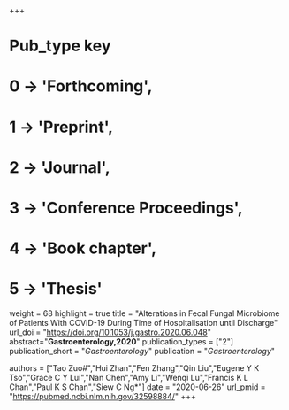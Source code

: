 +++
# Pub_type key
# 0 -> 'Forthcoming',
# 1 -> 'Preprint',
# 2 -> 'Journal',
# 3 -> 'Conference Proceedings',
# 4 -> 'Book chapter',
# 5 -> 'Thesis'

weight = 68
highlight = true
title = "Alterations in Fecal Fungal Microbiome of Patients With COVID-19 During Time of Hospitalisation until Discharge"
url_doi = "https://doi.org/10.1053/j.gastro.2020.06.048"
abstract="**Gastroenterology,2020**"
publication_types = ["2"]
publication_short = "*Gastroenterology*"
publication = "*Gastroenterology*"

authors = ["Tao Zuo#","Hui Zhan","Fen Zhang","Qin Liu","Eugene Y K Tso","Grace C Y Lui","Nan Chen","Amy Li","Wenqi Lu","Francis K L Chan","Paul K S Chan","Siew C Ng*"]
date = "2020-06-26"
url_pmid = "https://pubmed.ncbi.nlm.nih.gov/32598884/"
+++
